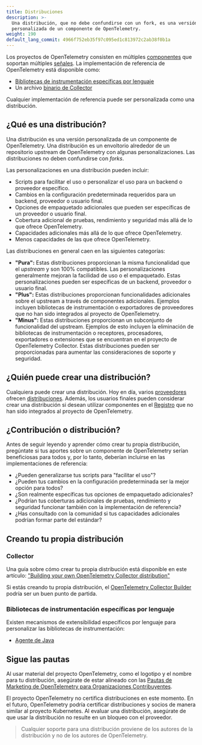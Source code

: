 ```yaml
---
title: Distribuciones
description: >-
  Una distribución, que no debe confundirse con un fork, es una versión
  personalizada de un componente de OpenTelemetry.
weight: 190
default_lang_commit: 4966f752eb35f97c095ed1c813972c2ab38f0b1a
---
```


Los proyectos de OpenTelemetry consisten en múltiples
[componentes](../components) que soportan múltiples [señales](../signals). La
implementación de referencia de OpenTelemetry está disponible como:

- [Bibliotecas de instrumentación específicas por lenguaje](../instrumentation)
- Un archivo [binario de Collector](/docs/concepts/components/#collector)

Cualquier implementación de referencia puede ser personalizada como una
distribución.

## ¿Qué es una distribución?

Una distribución es una versión personalizada de un componente de OpenTelemetry.
Una distribución es un envoltorio alrededor de un repositorio upstream de
OpenTelemetry con algunas personalizaciones. Las distribuciones no deben
confundirse con _forks_.

Las personalizaciones en una distribución pueden incluir:

- Scripts para facilitar el uso o personalizar el uso para un backend o
  proveedor específico.
- Cambios en la configuración predeterminada requeridos para un backend,
  proveedor o usuario final.
- Opciones de empaquetado adicionales que pueden ser específicas de un proveedor
  o usuario final.
- Cobertura adicional de pruebas, rendimiento y seguridad más allá de lo que
  ofrece OpenTelemetry.
- Capacidades adicionales más allá de lo que ofrece OpenTelemetry.
- Menos capacidades de las que ofrece OpenTelemetry.

Las distribuciones en general caen en las siguientes categorías:

- **"Pura":** Estas distribuciones proporcionan la misma funcionalidad que el
  _upstream_ y son 100% compatibles. Las personalizaciones generalmente mejoran
  la facilidad de uso o el empaquetado. Estas personalizaciones pueden ser
  específicas de un backend, proveedor o usuario final.
- **"Plus":** Estas distribuciones proporcionan funcionalidades adicionales
  sobre el upstream a través de componentes adicionales. Ejemplos incluyen
  bibliotecas de instrumentación o exportadores de proveedores que no han sido
  integrados al proyecto de OpenTelemetry.
- **"Minus":** Estas distribuciones proporcionan un subconjunto de funcionalidad
  del upstream. Ejemplos de esto incluyen la eliminación de bibliotecas de
  instrumentación o receptores, procesadores, exportadores o extensiones que se
  encuentran en el proyecto de OpenTelemetry Collector. Estas distribuciones
  pueden ser proporcionadas para aumentar las consideraciones de soporte y
  seguridad.

## ¿Quién puede crear una distribución?

Cualquiera puede crear una distribución. Hoy en día, varios
[proveedores](/ecosystem/vendors/) ofrecen
[distribuciones](/ecosystem/distributions/). Además, los usuarios finales pueden
considerar crear una distribución si desean utilizar componentes en el
[Registro](/ecosystem/registry/) que no han sido integrados al proyecto de
OpenTelemetry.

## ¿Contribución o distribución?

Antes de seguir leyendo y aprender cómo crear tu propia distribución, pregúntate
si tus aportes sobre un componente de OpenTelemetry serían beneficiosas para
todos y, por lo tanto, deberían incluirse en las implementaciones de referencia:

- ¿Pueden generalizarse tus scripts para "facilitar el uso"?
- ¿Pueden tus cambios en la configuración predeterminada ser la mejor opción
  para todos?
- ¿Son realmente específicas tus opciones de empaquetado adicionales?
- ¿Podrían tus coberturas adicionales de pruebas, rendimiento y seguridad
  funcionar también con la implementación de referencia?
- ¿Has consultado con la comunidad si tus capacidades adicionales podrían formar
  parte del estándar?

## Creando tu propia distribución

### Collector

Una guía sobre cómo crear tu propia distribución está disponible en este
artículo:
["Building your own OpenTelemetry Collector distribution"](https://medium.com/p/42337e994b63)

Si estás creando tu propia distribución, el
[OpenTelemetry Collector Builder](https://github.com/open-telemetry/opentelemetry-collector/tree/main/cmd/builder)
podría ser un buen punto de partida.

### Bibliotecas de instrumentación específicas por lenguaje

Existen mecanismos de extensibilidad específicos por lenguaje para personalizar
las bibliotecas de instrumentación:

- [Agente de Java](/docs/zero-code/java/agent/extensions)

## Sigue las pautas

Al usar material del proyecto OpenTelemetry, como el logotipo y el nombre para
tu distribución, asegúrate de estar alineado con las [Pautas de Marketing de
OpenTelemetry para Organizaciones Contribuyentes][guidelines].

El proyecto OpenTelemetry no certifica distribuciones en este momento. En el
futuro, OpenTelemetry podría certificar distribuciones y socios de manera
similar al proyecto Kubernetes. Al evaluar una distribución, asegúrate de que
usar la distribución no resulte en un bloqueo con el proveedor.

> Cualquier soporte para una distribución proviene de los autores de la
> distribución y no de los autores de OpenTelemetry.

[guidelines]:
  https://github.com/open-telemetry/community/blob/main/marketing-guidelines.md

